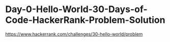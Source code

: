 # Day-0-Hello-World-30-Days-of-Code-HackerRank-Problem-Solution
https://www.hackerrank.com/challenges/30-hello-world/problem
